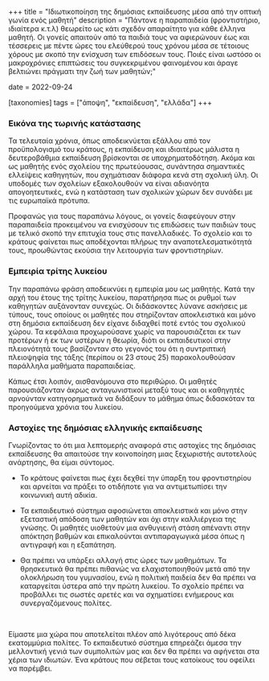 +++
title = "Ιδιωτικοποίηση της δημόσιας εκπαίδευσης μέσα από την οπτική γωνία ενός μαθητή"
description = "Πάντονε η παραπαιδεία (φροντιστήριο, ιδιαίτερα κ.τ.λ) θεωρείτο ως κάτι σχεδόν απαραίτητο για κάθε έλληνα μαθητή. Οι γονείς απαιτούν από τα παιδιά τους να αφιερώνουν έως και τέσσερεις με πέντε ώρες του ελεύθερού τους χρόνου μέσα σε τέτοιους χόρους με σκοπό την ενίσχυση των επιδόσεων τους. Ποιές είναι ωστόσο οι μακροχρόνιες επιπτώσεις του συγκεκριμένου φαινομένου και άραγε βελτιώνει πράγματι την ζωή των μαθητών;" 

date = 2022-09-24

[taxonomies]
tags = ["άποψη", "εκπαίδευση", "ελλάδα"]
+++

### Εικόνα της τωρινής κατάστασης

Τα τελευταία χρόνια, όπως αποδεικνύεται εξάλλου από τον προϋπολογισμό του κράτους, η εκπαίδευση και ιδιαιτέρως μάλιστα η δευτεροβάθμια εκπαίδευση βρίσκονται σε υποχρηματοδότηση. Ακόμα και ως μαθητής ενός σχολείου της πρωτεύουσας, συνάντησα σημαντικές ελλείψεις καθηγητών, που σχημάτισαν διάφορα κενά στη σχολική ύλη. Οι υποδομές των σχολείων εξακολουθούν να είναι αδιανόητα απογοητευτικές, ενώ η κατάσταση των σχολικών χώρων δεν συνάδει με τις ευρωπαϊκά πρότυπα.

Προφανώς για τους παραπάνω λόγους, οι γονείς διαφεύγουν στην παραπαιδεία προκειμένου να ενισχύσουν τις επιδώσεις των παιδιών τους με τελικό σκοπό την επιτυχία τους στις πανελλαδικές. Το σχολείο και το κράτους φαίνεται πως αποδέχονται πλήρως την αναποτελεσματικότητά τους, προωθώντας εκούσια την λειτουργία των φροντιστηρίων.

### Εμπειρία τρίτης λυκείου

Την παραπάνω φράση αποδεικνύει η εμπειρία μου ως μαθητής. Κατά την αρχή του έτους της τρίτης λυκείου, παρατήρησα πως οι ρυθμοί των καθηγητών αυξάνονταν συνεχώς. Οι διδάσκοντες λύνανε ασκήσεις με τύπους, τους οποίους οι μαθητές που στηρίζονταν αποκλειστικά και μόνο στη δημόσια εκπαίδευση δεν είχανε διδαχθεί ποτέ εντός του σχολικού χώρου. Τα κεφάλαια προχωρούσανε χωρίς να παρουσιάζεται εκ των προτέρων ή εκ των υστέρων η θεωρία, διότι οι εκπαιδευτικοί στην πλειονότητά τους βασίζονταν στο γεγονός του ότι η συντριπτική πλειοψηφία της τάξης (περίπου οι 23 στους 25) παρακολουθούσαν παράλληλα μαθήματα παραπαιδείας.

Κάπως έτσι λοιπόν, αισθανόμουνα στο περιθώριο. Οι μαθητές παρουσιάζονταν άκρως ανταγωνιστικοί μεταξύ τους και οι καθηγητές αρνούνταν κατηγορηματικά να διδάξουν το μάθημα όπως διδασκόταν τα προηγούμενα χρόνια του λυκείου.

### Αστοχίες της δημόσιας ελληνικής εκπαίδευσης

Γνωρίζοντας το ότι μια λεπτομερής αναφορά στις αστοχίες της δημόσιας εκπαίδευσης θα απαιτούσε την κοινοποίηση μιας ξεχωριστής αυτοτελούς ανάρτησης, θα είμαι σύντομος.

  - Το κράτους φαίνεται πως έχει δεχθεί την ύπαρξη του φροντιστηρίου και αρνείται να πράξει το οτιδήποτε για να αντιμετωπίσει την κοινωνική αυτή αδικία. 

  - Τα εκπαιδευτικό σύστημα αφοσιώνεται αποκλειστικά και μόνο στην εξεταστική απόδοση των μαθητών και όχι στην καλλιέργεια της γνώσης. Οι μαθητές υιοθετούν μια ανθυγιεινή στάση απέναντι στην απόκτηση βαθμών και επικαλούνται αντιπαραγωγικά μέσα όπως η αντιγραφή και η εξαπάτηση.

  - Θα πρέπει να υπάρξει αλλαγή στις ώρες των μαθημάτων. Τα θρησκευτικά θα πρέπει πιθανώς να ελαχιστοποιηθούν μετά από την ολοκλήρωση του γυμνασίου, ενώ η πολιτική παιδεία δεν θα πρέπει να καταργείται ύστερα από την πρώτη λυκείου. Το σχολείο πρέπει να προβάλλει τις σωστές αρετές και να σχηματίσει ενήμερους και συνεργαζόμενους πολίτες.

<br />

Είμαστε μια χώρα που αποτελείται πλέον από λιγότερους από δέκα εκατομμύρια πολίτες. Το εκπαιδευτικό σύστημα επηρεάζει άμεσα την μελλοντική γενιά των συμπολιτών μας και δεν θα πρέπει να αφήνεται στα χέρια των ιδιωτών. Ένα κράτους που σέβεται τους κατοίκους του οφείλει να παρέμβει.
